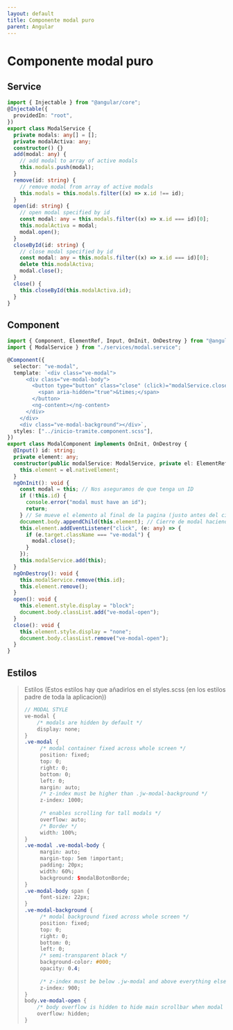 ```yaml
---
layout: default
title: Componente modal puro
parent: Angular
---
```


# Componente modal puro

## Service

```typescript
import { Injectable } from "@angular/core";
@Injectable({
  providedIn: "root",
})
export class ModalService {
  private modals: any[] = [];
  private modalActiva: any;
  constructor() {}
  add(modal: any) {
    // add modal to array of active modals
    this.modals.push(modal);
  }
  remove(id: string) {
    // remove modal from array of active modals
    this.modals = this.modals.filter((x) => x.id !== id);
  }
  open(id: string) {
    // open modal specified by id
    const modal: any = this.modals.filter((x) => x.id === id)[0];
    this.modalActiva = modal;
    modal.open();
  }
  closeById(id: string) {
    // close modal specified by id
    const modal: any = this.modals.filter((x) => x.id === id)[0];
    delete this.modalActiva;
    modal.close();
  }
  close() {
    this.closeById(this.modalActiva.id);
  }
}
```

## Component

```typescript
import { Component, ElementRef, Input, OnInit, OnDestroy } from "@angular/core";
import { ModalService } from "./services/modal.service";

@Component({
  selector: "ve-modal",
  template: `<div class="ve-modal">
      <div class="ve-modal-body">
        <button type="button" class="close" (click)="modalService.close()">
          <span aria-hidden="true">&times;</span>
        </button>
        <ng-content></ng-content>
      </div>
    </div>
    <div class="ve-modal-background"></div>`,
  styles: ["../inicio-tramite.component.scss"],
})
export class ModalComponent implements OnInit, OnDestroy {
  @Input() id: string;
  private element: any;
  constructor(public modalService: ModalService, private el: ElementRef) {
    this.element = el.nativeElement;
  }
  ngOnInit(): void {
    const modal = this; // Nos aseguramos de que tenga un ID
    if (!this.id) {
      console.error("modal must have an id");
      return;
    } // Se mueve el elemento al final de la pagina (justo antes del cierre del body), para que pueda ser mostrado encima de todo
    document.body.appendChild(this.element); // Cierre de modal haciendo clock en cualquier parte del background
    this.element.addEventListener("click", (e: any) => {
      if (e.target.className === "ve-modal") {
        modal.close();
      }
    });
    this.modalService.add(this);
  }
  ngOnDestroy(): void {
    this.modalService.remove(this.id);
    this.element.remove();
  }
  open(): void {
    this.element.style.display = "block";
    document.body.classList.add("ve-modal-open");
  }
  close(): void {
    this.element.style.display = "none";
    document.body.classList.remove("ve-modal-open");
  }
}
```

## Estilos

> Estilos (Estos estilos hay que añadirlos en el styles.scss (en los estilos padre de toda la aplicacion))
>
> ```scss
> // MODAL STYLE
> ve-modal {
>     /* modals are hidden by default */
>     display: none;
> }
> .ve-modal {
>      /* modal container fixed across whole screen */
>      position: fixed;
>      top: 0;
>      right: 0;
>      bottom: 0;
>      left: 0;
>      margin: auto;
>      /* z-index must be higher than .jw-modal-background */
>      z-index: 1000;
>     
>      /* enables scrolling for tall modals */
>      overflow: auto;
>      /* Border */
>      width: 100%;
> }
> .ve-modal .ve-modal-body {
>      margin: auto;
>      margin-top: 5em !important;
>      padding: 20px;
>      width: 60%;
>      background: $modalBotonBorde;
> }
> .ve-modal-body span {
>      font-size: 22px;
> }
> .ve-modal-background {
>      /* modal background fixed across whole screen */
>      position: fixed;
>      top: 0;
>      right: 0;
>      bottom: 0;
>      left: 0;
>      /* semi-transparent black */
>      background-color: #000;
>      opacity: 0.4;
>     
>      /* z-index must be below .jw-modal and above everything else */
>      z-index: 900;
> }
> body.ve-modal-open {
>     /* body overflow is hidden to hide main scrollbar when modal window is open */
>     overflow: hidden;
> }
> ```
